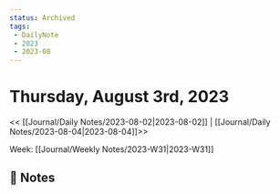 ```yaml
---
status: Archived
tags:
 - DailyNote
 - 2023
 - 2023-08
---
```

# Thursday, August 3rd, 2023

<< [[Journal/Daily Notes/2023-08-02|2023-08-02]] | [[Journal/Daily Notes/2023-08-04|2023-08-04]]>>

Week: [[Journal/Weekly Notes/2023-W31|2023-W31]]

## 📔 Notes